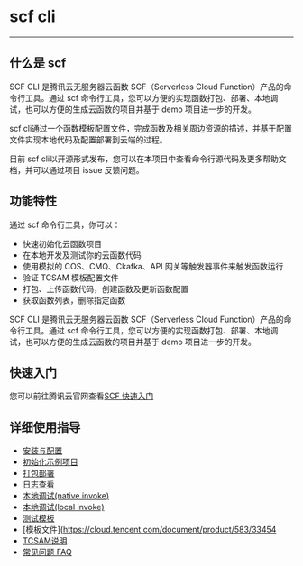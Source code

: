 # scf cli

------

## 什么是 scf

SCF CLI 是腾讯云无服务器云函数 SCF（Serverless Cloud Function）产品的命令行工具。通过 scf 命令行工具，您可以方便的实现函数打包、部署、本地调试，也可以方便的生成云函数的项目并基于 demo 项目进一步的开发。

scf cli通过一个函数模板配置文件，完成函数及相关周边资源的描述，并基于配置文件实现本地代码及配置部署到云端的过程。

目前 scf cli以开源形式发布，您可以在本项目中查看命令行源代码及更多帮助文档，并可以通过项目 issue 反馈问题。

## 功能特性

通过 scf 命令行工具，你可以：

* 快速初始化云函数项目
* 在本地开发及测试你的云函数代码
* 使用模拟的 COS、CMQ、Ckafka、API 网关等触发器事件来触发函数运行
* 验证 TCSAM 模板配置文件
* 打包、上传函数代码，创建函数及更新函数配置
* 获取函数列表，删除指定函数

SCF CLI 是腾讯云无服务器云函数 SCF（Serverless Cloud Function）产品的命令行工具。通过 scf 命令行工具，您可以方便的实现函数打包、部署、本地调试，也可以方便的生成云函数的项目并基于 demo 项目进一步的开发。

## 快速入门 
您可以前往腾讯云官网查看[SCF 快速入门](https://cloud.tencent.com/document/product/583/33446)


## 详细使用指导


* [安装与配置](https://cloud.tencent.com/document/product/583/33449)
* [初始化示例项目](https://cloud.tencent.com/document/product/583/33450)
* [打包部署](https://cloud.tencent.com/document/product/583/33451)
* [日志查看](https://cloud.tencent.com/document/product/583/36352)
* [本地调试(native invoke)](https://cloud.tencent.com/document/product/583/35402)
* [本地调试(local invoke)](https://cloud.tencent.com/document/product/583/35401)
* [测试模板](https://cloud.tencent.com/document/product/583/33453)
* [模板文件](https://cloud.tencent.com/document/product/583/33454
* [TCSAM说明](https://cloud.tencent.com/document/product/583/36198)
* [常见问题 FAQ](https://cloud.tencent.com/document/product/583/33456)
